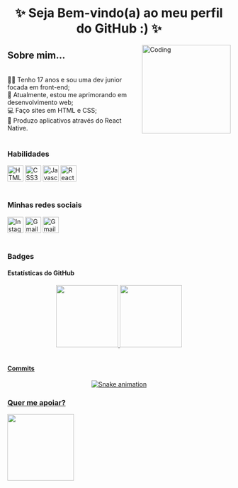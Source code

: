 <h1 align="center">✨ Seja Bem-vindo(a) ao meu perfil do GitHub :) ✨</h1>

<img align="right" alt="Coding" height="200" src="https://media.giphy.com/media/dMLmQfCO7lCA2gX3tw/giphy.gif">
<div align="left">
      <h2> Sobre mim...</h2>
      <p><br>
      🙋‍♀️ Tenho 17 anos e sou uma dev junior focada em front-end;<br>
      🧠 Atualmente, estou me aprimorando em desenvolvimento web;<br>
      💻 Faço sites em HTML e CSS; <br> 
      👾 Produzo aplicativos através do React Native.<br><br>
      </p>
</div>

<div align="left">
    <h3> Habilidades </h3>
      <a href="https://developer.mozilla.org/en-US/docs/Glossary/HTML5" target="_blank" rel="external"><img                     src="https://raw.githubusercontent.com/danielcranney/readme-generator/main/public/icons/skills/html5-colored.svg" width="36" height="36" alt="HTML5" /></a>
      <a href="https://developer.mozilla.org/pt-BR/docs/Web/CSS" target="_blank" rel="external"><img                     src="https://raw.githubusercontent.com/danielcranney/readme-generator/main/public/icons/skills/css3-colored.svg" width="36" height="36" alt="CSS3" /></a>
      <a href="https://developer.mozilla.org/en-US/docs/Web/JavaScript" target="_blank" rel="external"><img src="https://raw.githubusercontent.com/danielcranney/readme-generator/main/public/icons/skills/javascript-colored.svg" width="36" height="36" alt="Javascript" /></a>
      <a href="https://reactjs.org/" target="_blank" rel="external"><img src="https://raw.githubusercontent.com/danielcranney/readme-generator/main/public/icons/skills/react-colored.svg" width="36" height="36" alt="React" /></a>
</div><br>
      
<div align="left">
  <h3> Minhas redes sociais </h3>
  <a href="https://www.instagram.com/luisamellx/" target="_blank" rel="external"><img src="https://seeklogo.com/images/I/instagram-new-2016-logo-4773FE3F99-seeklogo.com.png" width="36" height="36" alt="Instagram" /></a>
  <a href="https://mail.google.com/mail/u/0/#inbox?compose=CllgCJqZjBVDhHVhzfBqdClqMDsqPDbGBqcHTgXvPhnxWcsXQZbWrhSFGDwbKNtbkmtfQPPsxPL" target="_blank" rel="external"><img src="https://cdn-icons-png.flaticon.com/512/5968/5968534.png" width="36" height="36" alt="Gmail" /></a>
      <a href="https://t.me/luisamellx" target="_blank" rel="external"><img src="https://upload.wikimedia.org/wikipedia/commons/thumb/8/82/Telegram_logo.svg/2048px-Telegram_logo.svg.png" width="36" height="36" alt="Gmail" /></a>
</div><br>

<div align="center">
  <h3 align="left">Badges</h3>
      <h4 align="left">Estatísticas do GitHub</h4>
  <a href="https://github.com/luisamellx">
  <img height="140px" src="https://github-readme-stats.vercel.app/api?username=luisamellx&show_icons=true&theme=cobalt&include_all_commits=true&count_private=true"/>
  <img height="140px" src="https://github-readme-stats.vercel.app/api/top-langs/?username=luisamellx&layout=compact&langs_count=7&theme=cobalt"/>
</div><br>
      
<div align="center">
  <h4 align="left">Commits</h4>
      
  ![Snake animation](https://github.com/luisamellx/luisamellx/blob/output/github-contribution-grid-snake.svg)
        
</div>

<div>
      <h3 align="left"> Quer me apoiar? </h3>
            <a href="https://www.buymeacoffee.com/luisamellx"><img src="https://cdn.buymeacoffee.com/buttons/v2/default-yellow.png" width="150" /></a>
</div>
